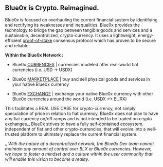 ## **Blue0x is Crypto. Reimagined.** ##

Blue0x is focused on overhauling the current financial system by identifying and rectifying its weaknesses and inequalities.  Blue0x provides the technology to bridge the gap between tangible goods and services and a sustainable, decentralized, crypto-currency. It uses a lightweight, energy-efficient [proof-of-stake](https://en.wikipedia.org/wiki/Proof_of_stake) consensus protocol which has proven to be secure and reliable. 


**Within the Blue0x Network :**

* Blue0x [CURRENCIES](currencies.md) | currencies modeled after real-world fiat currencies (i.e. USD -> USDX)

* Blue0x [MARKETPLACE](marketplace.md) | buy and sell physical goods and services in your native Blue0x currency

* Blue0x [EXCHANGE](exchange.md) | exchange your native Blue0x currency with other Blue0x currencies around the world (i.e. USDX <-> EURX)

This facilitates a REAL USE CASE for crypto-currency, not simply speculation of price in relation to fiat currency.  Blue0x does not plan to have any fiat currency on/off ramps and is not intended to be traded on crypto exchanges.ₐ   Blue0x strives to have a fully self-contained ecosystem, independent of fiat and other crypto-currencies, that will evolve into a well-trusted platform to ultimately replace the current financial system.


*ₐ With the nature of a decentralized network, the Blue0x Dev team cannot maintain any amount of control over BLX or Blue0x currencies.  However, we hope to foster a mindset and a culture within the user community that will enable this vision to become a reality.* 

